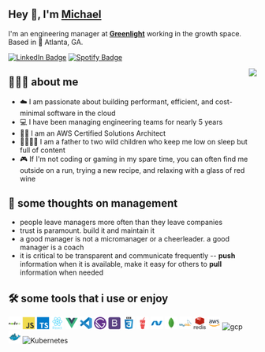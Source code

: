 <h2>Hey 👋, I'm <a href="https://github.com/villoz">Michael</a></h2>
<p>I'm an engineering manager at <strong><a href="https://www.greenlight.com/">Greenlight</a></strong> working in the growth space. Based in 🍑 Atlanta, GA.</p>

<p><a href="https://www.linkedin.com/in/michael-villarreal-b89b1165/"><img src="https://img.shields.io/badge/-@michael%20villarreal-0077B5?style=flat-square&amp;labelColor=0077B5&amp;logo=LinkedIn&amp;link=https://www.linkedin.com/in/michael-villarreal-b89b1165/" alt="LinkedIn Badge"></a> <a href="https://open.spotify.com/user/1262446709"><img src="https://img.shields.io/badge/-@michael%20villarreal-1ED760?style=flat-square&amp;labelColor=fff&amp;logo=Spotify&amp;link=https://open.spotify.com/user/1262446709" alt="Spotify Badge"></a></p>
<img align="right" src="https://media1.giphy.com/media/13HgwGsXF0aiGY/giphy.gif" />
<h2>👨🏽‍💻 about me</h2>
<ul>
<li>☁️ I am passionate about building performant, efficient, and cost-minimal software in the cloud</li>
<li>💻 I have been managing engineering teams for nearly 5 years</li>
<li>👨‍🔧 I am an AWS Certified Solutions Architect</li>
<li>👨‍👩‍👧‍👦 I am a father to two wild children who keep me low on sleep but full of content</li>
<li>🎮 If I'm not coding or gaming in my spare time, you can often find me outside on a run, trying a new recipe, and relaxing with a glass of red wine</li>
</ul>
<h2>🤔 some thoughts on management</h2>
<ul>
<li>people leave managers more often than they leave companies</li>
<li>trust is paramount.  build it and maintain it</li>
<li>a good manager is not a micromanager or a cheerleader. a good manager is a coach</li>
<li>it is critical to be transparent and communicate frequently -- <b>push</b> information when it is available, make it easy for others to <b>pull</b> information when needed</li>
</ul>
<h2>🛠 some tools that i use or enjoy</h2>
<p align="left">
<img src="https://raw.githubusercontent.com/devicons/devicon/master/icons/nodejs/nodejs-original-wordmark.svg" alt="nodejs" width="25" height="25" />
<img src="https://raw.githubusercontent.com/devicons/devicon/master/icons/javascript/javascript-original.svg" alt="javascript" width="25" height="25" />
<img src="https://raw.githubusercontent.com/devicons/devicon/master/icons/typescript/typescript-original.svg" alt="typescript" width="25" height="25" />
<img src="https://raw.githubusercontent.com/devicons/devicon/master/icons/react/react-original-wordmark.svg" alt="react" width="25" height="25" />
<img src="https://raw.githubusercontent.com/devicons/devicon/master/icons/vuejs/vuejs-original.svg" alt="vue" width="25" height="25" />
<img src="https://raw.githubusercontent.com/devicons/devicon/master/icons/vscode/vscode-original.svg" alt="vs-code" width="25" height="25" />
<img src="https://raw.githubusercontent.com/devicons/devicon/master/icons/gatsby/gatsby-original.svg" alt="gatsby" width="25" height="25" />
<img src="https://raw.githubusercontent.com/devicons/devicon/master/icons/bootstrap/bootstrap-plain.svg" alt="bootstrap" width="25" height="25" />
<img src="https://raw.githubusercontent.com/devicons/devicon/master/icons/css3/css3-original-wordmark.svg" alt="css3" width="25" height="25" />
<img src="https://raw.githubusercontent.com/devicons/devicon/master/icons/gulp/gulp-plain.svg" alt="gulp" width="25" height="25" />
<img src="https://raw.githubusercontent.com/devicons/devicon/master/icons/dot-net/dot-net-original.svg" alt=".NET" width="25" height="25" />
<img src="https://raw.githubusercontent.com/devicons/devicon/master/icons/mongodb/mongodb-original.svg" alt="mongodb" width="25" height="25" />
<img src="https://raw.githubusercontent.com/devicons/devicon/master/icons/mysql/mysql-original-wordmark.svg" alt="mysql" width="25" height="25" />
<img src="https://raw.githubusercontent.com/devicons/devicon/master/icons/redis/redis-original-wordmark.svg" alt="redis" width="25" height="25" />
<img src="https://raw.githubusercontent.com/github/explore/80688e429a7d4ef2fca1e82350fe8e3517d3494d/topics/aws/aws.png" alt="aws" width="25" height="25" />
<img src="https://www.vectorlogo.zone/logos/google_cloud/google_cloud-icon.svg" alt="gcp" width="25" height="25" />
<img src="https://raw.githubusercontent.com/devicons/devicon/master/icons/docker/docker-original.svg" alt="Docker" width="25" height="25" />
<img src="https://www.vectorlogo.zone/logos/kubernetes/kubernetes-icon.svg" alt="Kubernetes" width="25" height="25" />
  
</p>
